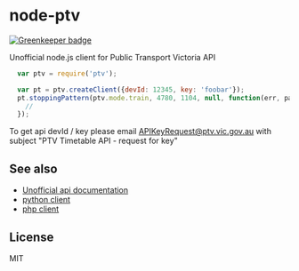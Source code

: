 node-ptv
========

[![Greenkeeper badge](https://badges.greenkeeper.io/sidorares/node-ptv.svg)](https://greenkeeper.io/)

Unofficial node.js client for Public Transport Victoria API

```js
  var ptv = require('ptv');

  var pt = ptv.createClient({devId: 12345, key: 'foobar'});
  pt.stoppingPattern(ptv.mode.train, 4780, 1104, null, function(err, pattern) {
    //
  });

```

To get api devId / key please email APIKeyRequest@ptv.vic.gov.au with
subject "PTV Timetable API - request for key"

## See also
  - [Unofficial api documentation](http://stevage.github.io/PTV-API-doc/)
  - [python client](https://github.com/stevage/ptvpy)
  - [php client]( https://github.com/wongm/ptv-api-php-test-harness)

## License

MIT
